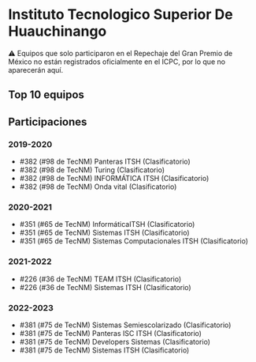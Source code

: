 # Instituto Tecnologico Superior De Huauchinango

:warning: Equipos que solo participaron en el Repechaje del Gran Premio de México no están registrados oficialmente en el ICPC, por lo que no aparecerán aquí.

## Top 10 equipos


## Participaciones

### 2019-2020

- #382 (#98 de TecNM) Panteras ITSH (Clasificatorio)
- #382 (#98 de TecNM) Turing (Clasificatorio)
- #382 (#98 de TecNM) INFORMÁTICA ITSH (Clasificatorio)
- #382 (#98 de TecNM) Onda vital (Clasificatorio)

### 2020-2021

- #351 (#65 de TecNM) InformáticaITSH (Clasificatorio)
- #351 (#65 de TecNM) Sistemas ITSH (Clasificatorio)
- #351 (#65 de TecNM) Sistemas Computacionales ITSH (Clasificatorio)

### 2021-2022

- #226 (#36 de TecNM) TEAM ITSH (Clasificatorio)
- #226 (#36 de TecNM) Sistemas ITSH (Clasificatorio)

### 2022-2023

- #381 (#75 de TecNM) Sistemas Semiescolarizado (Clasificatorio)
- #381 (#75 de TecNM) Panteras ISC ITSH (Clasificatorio)
- #381 (#75 de TecNM) Developers Sistemas (Clasificatorio)
- #381 (#75 de TecNM) Sistemas ITSH (Clasificatorio)




